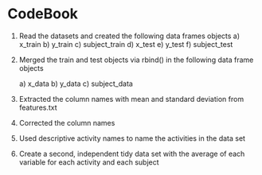 # CodeBook

1) Read the datasets and created the following data frames objects
	a) x_train
	b) y_train
	c) subject_train
	d) x_test
	e) y_test
	f) subject_test

2) Merged the train and test objects via rbind() in the following data frame objects
	
	a) x_data
	b) y_data
	c) subject_data

3) Extracted the column names with mean and standard deviation from features.txt

4) Corrected the column names

5) Used descriptive activity names to name the activities in the data set

6) Create a second, independent tidy data set with the average of each variable for each activity and each subject



